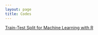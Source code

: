 ```yaml
---
layout: page
title: Codes
---
```


[Train-Test Split for Machine Learning with R](https://soheilshapouri.github.io/codes/2024/10/18/MLinR.html)
